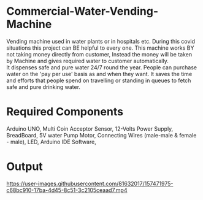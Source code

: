 # Commercial-Water-Vending-Machine
Vending machine used in water plants or in hospitals etc. During this covid situations this project can BE helpful to every one. This machine works BY not taking money directly from customer, Instead the money will be taken by Machine and gives required water to customer automatically.
It dispenses safe and pure water 24/7 round the year. People can purchase water on the 'pay per use' basis as and when they want. It saves the time and efforts that people spend on travelling or standing in queues to fetch safe and pure drinking water.

# Required Components 
Arduino UNO,
Multi Coin Acceptor Sensor,
12-Volts Power Supply,
BreadBoard,
5V water Pump Motor,
Connecting Wires (male-male & female - male),
LED,
Arduino IDE Software,


# Output

https://user-images.githubusercontent.com/81632017/157471975-c68bc910-17ba-4d45-8c51-3c2105ceaad7.mp4




